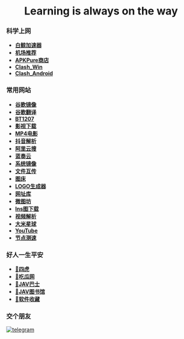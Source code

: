 <h1 align="center">Learning is always on the way</h1>

### 科学上网
- **[白鲸加速器](https://www.bjch123.com/?mid=3002)**
- **[机场推荐](https://github.com/hwanz/SSR-V2ray-Trojan-vpn)**
- **[APKPure商店](https://apkpure.com/cn/)**
- **[Clash_Win](https://github.com/Fndroid/clash_for_windows_pkg/releases)**
- **[Clash_Android](https://github.com/Kr328/ClashForAndroid/releases/download/v2.5.12/cfa-2.5.12-premium-universal-release.apk)**

### 常用网站
- **[谷歌镜像](https://kgithub.com/Heroic-Studio/Google-Mirrors)**
- **[谷歌翻译](https://translate.google.com/?hl=zh-CN)**
- **[BT1207](https://bt1207.link/)**
- **[影视下载](https://www.bt-tt.com/)**
- **[MP4电影](https://www.dbmp4.com/)**
- **[抖音解析](https://vtool.pro/)**
- **[阿里云搜](https://www.upyunso.com/)**
- **[蓝奏云](https://dlj.bz/lzy/)**
- **[系统镜像](http://www.msdn3.com/index.html)**
- **[文件互传](https://deershare.com/send)**
- **[图床](https://www.imagehub.cc/)**
- **[LOGO生成器](https://www.logoly.pro/#/)**
- **[网址库](https://www.wangzhiku.com/)**
- **[微图坊](https://www.v2ph.ru/company/XIUREN)**
- **[Ins图下载](https://fastdl.app/zh/photo)**
- **[视频解析](https://pv.vlogdownloader.com/)**
- **[大米星球](https://dmxq.net/)**
- **[YouTube](https://www.youtube.com/)**
- **[节点测速](https://speed.cloudflare.com/)**

### 好人一生平安
- **[🐅四虎](http://Cc77ll.Com)**
- **[🍉吃瓜网](https://github.com/51chigua/)**
- **[🚌JAV巴士](https://www.javbus.lol)**
- **[🏫JAV图书馆](https://www.d67b.com/)**
- **[🛒软件收藏](https://github.com/51kanpian/51kanpian/blob/main/001/app.md)**
  
### 交个朋友
 [![telegram](https://user-images.githubusercontent.com/128218225/226099755-9340f4e0-ff3b-476a-9fb1-02d951cda2b0.png)](http://t.me/whaogx) &emsp;
